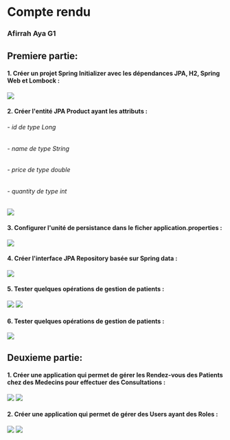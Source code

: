 <h1> Compte rendu </h1>
<h3> Afirrah Aya G1 </h3>

<h2> Premiere partie: </h2>
<h4> 1. Créer un projet Spring Initializer avec les dépendances JPA, H2, Spring Web et Lombock :</h4>

<img src="captures/JEE21.png">

<h4> 2. Créer l'entité JPA Product ayant les attributs :</h4>
<h6>- id de type Long</h6>
<h6>- name de type String</h6>
<h6>- price de type double</h6>
<h6>- quantity de type int</h6>
<img src="captures/JEE22.png">

<h4> 3. Configurer l'unité de persistance dans le ficher application.properties :</h4>
<img src="captures/JEE23.png">

<h4> 4. Créer l'interface JPA Repository basée sur Spring data :</h4>
<img src="captures/JEE24.png">

<h4> 5. Tester quelques opérations de gestion de patients :</h4>
<img src="captures/JEE251.png">
<img src="captures/JEE252.png">

<h4> 6. Tester quelques opérations de gestion de patients :</h4>
<img src="captures/JEE26.png">

<h2> Deuxieme partie: </h2>

<h4> 1. Créer une application qui permet de gérer les Rendez-vous des Patients chez des Medecins pour effectuer des Consultations :</h4>
<img src="captures/JEE2part21.png">
<img src="captures/JEE2part22.png">

<h4> 2. Créer une application qui permet de gérer des Users ayant des Roles :</h4>
<img src="captures/JEE2part23.png">
<img src="captures/JEE2part24.png">


